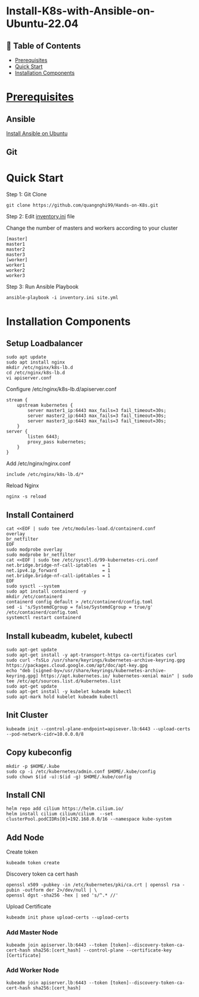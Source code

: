 # Install-K8s-with-Ansible-on-Ubuntu-22.04

## 📝 Table of Contents

- [Prerequisites](#prerequisites)
- [Quick Start](#Quick_Start)
- [Installation Components](#installation_components)
# [Prerequisites](../Requirement)

## Ansible
[Install Ansible on Ubuntu](https://docs.ansible.com/ansible/latest/installation_guide/installation_distros.html#installing-ansible-on-ubuntu)

## Git

# Quick Start

Step 1: Git Clone 

```
git clone https://github.com/quangnghi99/Hands-on-K8s.git
```

Step 2: Edit [inventory.ini](./inventory.ini) file

Change the number of masters and workers according to your cluster

```
[master]
master1
master2
master3
[worker]
worker1
worker2
worker3
```

Step 3: Run Ansible Playbook

```
ansible-playbook -i inventory.ini site.yml
```
# Installation Components

## Setup Loadbalancer
```
sudo apt update
sudo apt install nginx
mkdir /etc/nginx/k8s-lb.d
cd /etc/nginx/k8s-lb.d
vi apiserver.conf
```

Configure /etc/nginx/k8s-lb.d/apiserver.conf

```
stream {
    upstream kubernetes {
        server master1_ip:6443 max_fails=3 fail_timeout=30s;
        server master2_ip:6443 max_fails=3 fail_timeout=30s;
        server master3_ip:6443 max_fails=3 fail_timeout=30s;
    }
server {
        listen 6443;
        proxy_pass kubernetes;
    }
}
```

Add /etc/nginx/nginx.conf
```
include /etc/nginx/k8s-lb.d/*
```
Reload Nginx
```
nginx -s reload
```

## Install Containerd
```
cat <<EOF | sudo tee /etc/modules-load.d/containerd.conf
overlay
br_netfilter
EOF
sudo modprobe overlay
sudo modprobe br_netfilter
cat <<EOF | sudo tee /etc/sysctl.d/99-kubernetes-cri.conf
net.bridge.bridge-nf-call-iptables  = 1
net.ipv4.ip_forward                 = 1
net.bridge.bridge-nf-call-ip6tables = 1
EOF
sudo sysctl --system
sudo apt install containerd -y
mkdir /etc/containerd
containerd config default > /etc/containerd/config.toml
sed -i 's/SystemdCgroup = false/SystemdCgroup = true/g' /etc/containerd/config.toml
systemctl restart containerd
```

## Install kubeadm, kubelet, kubectl
```
sudo apt-get update
sudo apt-get install -y apt-transport-https ca-certificates curl
sudo curl -fsSLo /usr/share/keyrings/kubernetes-archive-keyring.gpg https://packages.cloud.google.com/apt/doc/apt-key.gpg
echo "deb [signed-by=/usr/share/keyrings/kubernetes-archive-keyring.gpg] https://apt.kubernetes.io/ kubernetes-xenial main" | sudo tee /etc/apt/sources.list.d/kubernetes.list
sudo apt-get update
sudo apt-get install -y kubelet kubeadm kubectl
sudo apt-mark hold kubelet kubeadm kubectl
```

## Init Cluster
```
kubeadm init --control-plane-endpoint=apisever.lb:6443 --upload-certs --pod-network-cidr=10.0.0.0/8
```
## Copy kubeconfig
```
mkdir -p $HOME/.kube
sudo cp -i /etc/kubernetes/admin.conf $HOME/.kube/config
sudo chown $(id -u):$(id -g) $HOME/.kube/config
```
## Install CNI
```
helm repo add cilium https://helm.cilium.io/
helm install cilium cilium/cilium  --set clusterPool.podCIDRs[0]=192.168.0.0/16 --namespace kube-system
```
## Add Node
Create token
```
kubeadm token create
```
Discovery token ca cert hash
```
openssl x509 -pubkey -in /etc/kubernetes/pki/ca.crt | openssl rsa -pubin -outform der 2>/dev/null | \
openssl dgst -sha256 -hex | sed 's/^.* //'
```
Upload Certificate
```
kubeadm init phase upload-certs --upload-certs
```
### Add Master Node
```
kubeadm join apiserver.lb:6443 --token [token]--discovery-token-ca-cert-hash sha256:[cert_hash] --control-plane --certificate-key [Certificate]
```
### Add Worker Node
```
kubeadm join apiserver.lb:6443 --token [token]--discovery-token-ca-cert-hash sha256:[cert_hash]
```

